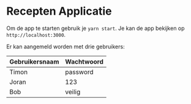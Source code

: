 # Recepten Applicatie

Om de app te starten gebruik je `yarn start`.
Je kan de app bekijken op `http://localhost:3000`.

Er kan aangemeld worden met drie gebruikers:

|Gebruikersnaam|Wachtwoord|
|---|---|
|Timon|password|
|Joran|123|
|Bob|veilig|